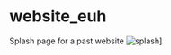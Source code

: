 # website_euh
Splash page for a past website
![splash](https://github.com/jacobbetz/website_euh/blob/master/splash.png)]
